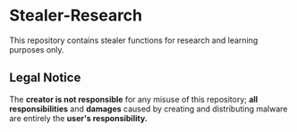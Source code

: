 # Stealer-Research
This repository contains stealer functions for research and learning purposes only.

## Legal Notice
The **creator is not responsible** for any misuse of this repository; **all responsibilities** and **damages** caused by creating and distributing malware are entirely the **user's responsibility.**
